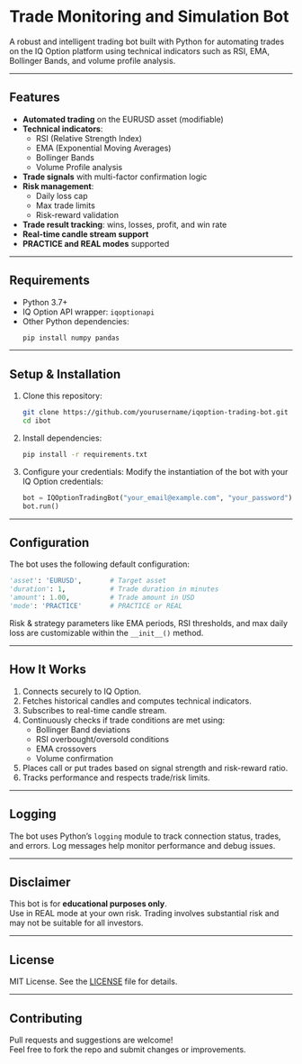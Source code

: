 # Trade Monitoring and Simulation Bot

A robust and intelligent trading bot built with Python for automating trades on the IQ Option platform using technical indicators such as RSI, EMA, Bollinger Bands, and volume profile analysis.

---

## Features

- **Automated trading** on the EURUSD asset (modifiable)
- **Technical indicators**:
    - RSI (Relative Strength Index)
    - EMA (Exponential Moving Averages)
    - Bollinger Bands
    - Volume Profile analysis
- **Trade signals** with multi-factor confirmation logic
- **Risk management**:
    - Daily loss cap
    - Max trade limits
    - Risk-reward validation
- **Trade result tracking**: wins, losses, profit, and win rate
- **Real-time candle stream support**
- **PRACTICE and REAL modes** supported

---

## Requirements

- Python 3.7+
- IQ Option API wrapper: `iqoptionapi`
- Other Python dependencies:
    ```bash
    pip install numpy pandas
    ```

---

## Setup & Installation

1. Clone this repository:
     ```bash
     git clone https://github.com/yourusername/iqoption-trading-bot.git
     cd ibot
     ```

2. Install dependencies:
     ```bash
     pip install -r requirements.txt
     ```

3. Configure your credentials:
     Modify the instantiation of the bot with your IQ Option credentials:
     ```python
     bot = IQOptionTradingBot("your_email@example.com", "your_password")
     bot.run()
     ```

---

## Configuration

The bot uses the following default configuration:
```python
'asset': 'EURUSD',       # Target asset
'duration': 1,           # Trade duration in minutes
'amount': 1.00,          # Trade amount in USD
'mode': 'PRACTICE'       # PRACTICE or REAL
```

Risk & strategy parameters like EMA periods, RSI thresholds, and max daily loss are customizable within the `__init__()` method.

---

## How It Works

1. Connects securely to IQ Option.
2. Fetches historical candles and computes technical indicators.
3. Subscribes to real-time candle stream.
4. Continuously checks if trade conditions are met using:
     - Bollinger Band deviations
     - RSI overbought/oversold conditions
     - EMA crossovers
     - Volume confirmation
5. Places call or put trades based on signal strength and risk-reward ratio.
6. Tracks performance and respects trade/risk limits.

---

## Logging

The bot uses Python’s `logging` module to track connection status, trades, and errors. Log messages help monitor performance and debug issues.

---

## Disclaimer

This bot is for **educational purposes only**.  
Use in REAL mode at your own risk. Trading involves substantial risk and may not be suitable for all investors.

---

## License

MIT License. See the [LICENSE](LICENSE) file for details.

---

## Contributing

Pull requests and suggestions are welcome!  
Feel free to fork the repo and submit changes or improvements.